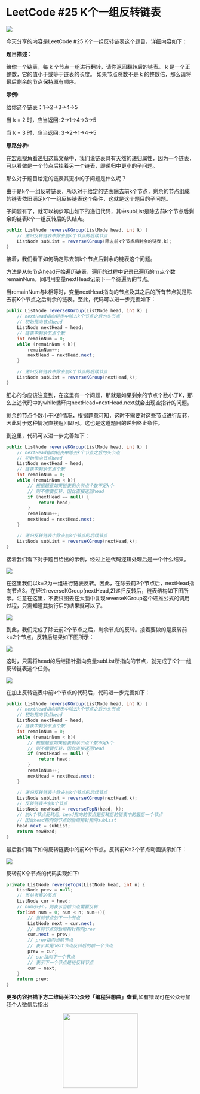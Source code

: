# LeetCode #25 K个一组反转链表

![](../pictures/souyisou.png)

今天分享的内容是LeetCode #25 K个一组反转链表这个题目，详细内容如下：

**题目描述：**

给你一个链表，每 k 个节点一组进行翻转，请你返回翻转后的链表。
k 是一个正整数，它的值小于或等于链表的长度。
如果节点总数不是 k 的整数倍，那么请将最后剩余的节点保持原有顺序。

**示例:**

给你这个链表：1->2->3->4->5

当 k = 2 时，应当返回: 2->1->4->3->5

当 k = 3 时，应当返回: 3->2->1->4->5



**思路分析:**

在[宏观视角看递归](https://mp.weixin.qq.com/s?__biz=MzUzNzc2NTAxNg==&mid=2247484459&idx=1&sn=93ff9bc1bc5efce6a8a314b8000739e9&chksm=fae0b1dccd9738ca23f2527270291fe60726ec57e5b9cb716d19c9c90d5f798b15213c2169c7&scene=21#wechat_redirect)这篇文章中，我们说链表具有天然的递归属性，因为一个链表，可以看做是一个节点后挂着另一个链表，即递归中更小的子问题。

那么对于题目给定的链表其更小的子问题是什么呢？

由于是k个一组反转链表，所以对于给定的链表除去前k个节点，剩余的节点组成的链表依旧满足k个一组反转链表这个条件，这就是这个题目的子问题。

子问题有了，就可以初步写出如下的递归代码，其中subList是除去前k个节点后剩余的链表k个一组反转后的头结点。

```java
public ListNode reverseKGroup(ListNode head, int k) {
    // 递归反转链表中除去前k个节点的后续节点
    ListNode subList = reverseKGroup(除去前k个节点后剩余的链表,k);
}
```

接着，我们看下如何确定除去前k个节点后剩余的链表这个问题。

方法是从头节点head开始遍历链表，遍历的过程中记录已遍历的节点个数remainNum，同时用变量nextHead记录下一个待遍历的节点。

当remainNum与k相等时，变量nextHead指向的节点及其之后的所有节点就是除去前K个节点之后剩余的链表。至此，代码可以进一步完善如下：

```java
public ListNode reverseKGroup(ListNode head, int k) {
    // nextHead指向链表中除去k个节点之后的头节点
    // 初始指向节点head
    ListNode nextHead = head;
    // 链表中剩余节点个数
    int remainNum = 0;
    while (remainNum < k){
        remainNum++;
        nextHead = nextHead.next;
    }

    // 递归反转链表中除去前k个节点的后续节点
    ListNode subList = reverseKGroup(nextHead,k);
}
```


细心的你应该注意到，在这里有一个问题，那就是如果剩余的节点个数小于K，那么上述代码中的while循环内nextHead=nextHead.next就会出现空指针的问题。


剩余的节点个数小于K的情况，根据题意可知，这时不需要对这些节点进行反转，因此对于这种情况直接返回即可。这也是这道题目的递归终止条件。

到这里，代码可以进一步完善如下：

```java
public ListNode reverseKGroup(ListNode head, int k) {
    // nextHead指向链表中除去k个节点之后的头节点
    // 初始指向节点head
    ListNode nextHead = head;
    // 链表中剩余节点个数
    int remainNum = 0;
    while (remainNum < k){
        // 根据题意如果链表剩余节点个数不足k个
        // 则不需要反转，因此直接返回head
        if (nextHead == null) {
            return head;
        }
        remainNum++;
        nextHead = nextHead.next;
    }

    // 递归反转链表中除去前k个节点的后续节点
    ListNode subList = reverseKGroup(nextHead,k);
}
```

接着我们看下对于题目给出的示例，经过上述代码逻辑处理后是一个什么结果。

![](../pictures/linkedlist/LeetCode25.001.jpeg)


在这里我们以k=2为一组进行链表反转。因此，在除去前2个节点后，nextHead指向节点3。在经过reverseKGroup(nextHead,2)递归反转后，链表结构如下图所示。注意在这里，不要试图去在大脑中复现reverseKGroup这个递推公式的调用过程，只需知道其执行后的结果就可以了。

![](../pictures/linkedlist/LeetCode25.004.jpeg)


到此，我们完成了除去前2个节点之后，剩余节点的反转。接着要做的是反转前k=2个节点。反转后结果如下图所示：

![](../pictures/linkedlist/LeetCode25.005.jpeg)


这时，只需将head的后继指针指向变量subList所指向的节点，就完成了K个一组反转链表这个任务。

![](../pictures/linkedlist/LeetCode25.006.jpeg)


在加上反转链表中前k个节点的代码后，代码进一步完善如下：

```java
public ListNode reverseKGroup(ListNode head, int k) {
    // nextHead指向链表中除去k个节点之后的头节点
    // 初始指向节点head
    ListNode nextHead = head;
    // 链表中剩余节点个数
    int remainNum = 0;
    while (remainNum < k){
        // 根据题意如果链表剩余节点个数不足k个
        // 则不需要反转，因此直接返回head
        if (nextHead == null) {
            return head;
        }
        remainNum++;
        nextHead = nextHead.next;
    }

    // 递归反转链表中除去前k个节点的后续节点
    ListNode subList = reverseKGroup(nextHead,k);
    // 反转链表中前k个节点
    ListNode newHead = reverseTopN(head, k);
    // 前k个节点反转后，head指向的节点是反转后的链表中的最后一个节点
    // 因此head指向的节点的后继指针指向subList
    head.next = subList;
    return newHead;
}
```

最后我们看下如何反转链表中的前K个节点。反转前K=2个节点动画演示如下：

![](../pictures/linkedlist/LeetCode25反转前K个节点.gif)


反转前K个节点的代码实现如下:

```java
private ListNode reverseTopN(ListNode head, int n) {
    ListNode prev = null;
    // 当前考察的节点
    ListNode cur = head;
    // num小于n，则表示当前节点需要反转
    for(int num = 0; num < n; num++){
        // 当前节点的下一个节点
        ListNode next = cur.next;
        // 当前节点的后继指针指向prev
        cur.next = prev;
        // prev指向当前节点
        // 表示其是next节点反转后的前一个节点
        prev = cur;
        // cur指向下一个节点
        // 表示下一个节点是待反转节点
        cur = next;
    }
    return prev;
}
```

**更多内容扫描下方二维码关注公众号「编程狂想曲」查看**,如有错误可在公众号加我个人微信后指出
<p align='center'>
<img src="../pictures/qrcode.jpg" width=200 >
</p>